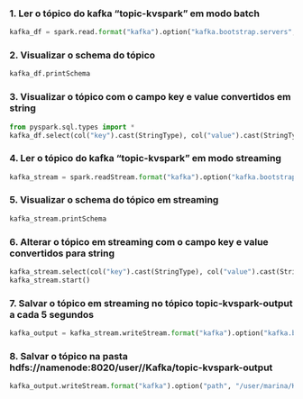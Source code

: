 ### 1. Ler o tópico do kafka “topic-kvspark” em modo batch
```python
kafka_df = spark.read.format("kafka").option("kafka.bootstrap.servers", "kafka":9092).option("subscribe", "topic-kvspark").load()
```
### 2. Visualizar o schema do tópico
```python
kafka_df.printSchema
```
### 3. Visualizar o tópico com o campo key e value convertidos em string
```python
from pyspark.sql.types import *
kafka_df.select(col("key").cast(StringType), col("value").cast(StringType)).show()
```
### 4. Ler o tópico do kafka “topic-kvspark” em modo streaming
```python
kafka_stream = spark.readStream.format("kafka").option("kafka.bootstrap.servers", "kafka":9092).option("subscribe", "topic-kvspark").option("startingOffsets", "earliest").load()
```
### 5. Visualizar o schema do tópico em streaming
```python
kafka_stream.printSchema
```
### 6. Alterar o tópico em streaming com o campo key e value convertidos para string
```python
kafka_stream.select(col("key").cast(StringType), col("value").cast(StringType))
kafka_stream.start()
```
### 7. Salvar o tópico em streaming no tópico topic-kvspark-output a cada 5 segundos
```python
kafka_output = kafka_stream.writeStream.format("kafka").option("kafka.bootstrap.servers", "kafka":9092).option("topic", "topic-kvspark-output").trigger(Trigger.Continuous("5 seconds")).start()
```
### 8. Salvar o tópico na pasta hdfs://namenode:8020/user/<nome>/Kafka/topic-kvspark-output
```python
kafka_output.writeStream.format("kafka").option("path", "/user/marina/Kafka/topic-kvspark-output").start()
```
